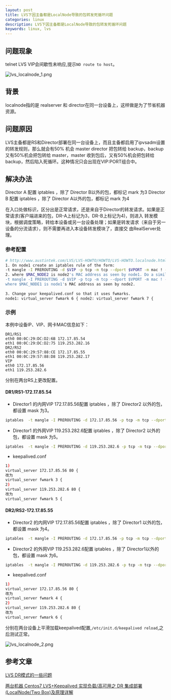```yaml
---
layout: post
title: LVS下因主备都是LocalNode导致的包转发死循环问题
categories: linux
description: LVS下因主备都是LocalNode导致的包转发死循环问题
keywords: linux, lvs
---
```


## 问题现象

telnet LVS VIP会间歇性未响应,提示`NO route to host`。

![lvs_localnode_1.png](https://i.loli.net/2018/07/31/5b6083d295616.png)

## 背景

localnode指的是 realserver 和 director在同一台设备上，这样做是为了节省机器资源。 

## 问题原因

LVS主备都是RS和Director部署在同一台设备上，而且主备都启用了ipvsadm设置的转发规则，那么就会有50% 机会 master director 把包转给 
backup，backup又有50%机会把包转给 master，master 收到包后，又有50%机会把包转给 backup，然后陷入死循环。这种情况只会出现在VIP:PORT组合中。

## 解决办法

Director A 配置 iptables ，除了 Director B以外的包，都标记 mark 为3
Director B 配置 iptables ，除了 Director A以外的包，都标记 mark 为4

在入口处做标识，区分出是正常请求，还是来自于Director的转发请求。如果是正常请求(客户端进来的包，DR-A上标记为3，DR-B上标记为4)，则进入
转发模块，根据调度策略，转给本设备或另一台设备处理；如果是转发请求（来自于另一设备的分流请求），则不需要再进入本设备转发模块了，直接交
由RealServer处理。

### 参考配置
``` bash
# http://www.austintek.com/LVS/LVS-HOWTO/HOWTO/LVS-HOWTO.localnode.html#two_box_lvs_active_active
1. On node1 create an iptables rule of the form:
-t mangle -I PREROUTING -d $VIP -p tcp -m tcp --dport $VPORT -m mac ! --mac-source $MAC_NODE2 -j MARK --set-mark 0x6
2. where $MAC_NODE2 is node2's MAC address as seen by node1. Do a similar trick on node2:
-t mangle -I PREROUTING -d $VIP -p tcp -m tcp --dport $VPORT -m mac ! --mac-source $MAC_NODE1 -j MARK --set-mark 0x7
where $MAC_NODE1 is node1's MAC address as seen by node2.
 
3. Change your keepalived.conf so that it uses fwmarks.
node1: virtual_server fwmark 6 { node2: virtual_server fwmark 7 {
```

### 示例

本例中设备IP、VIP、网卡MAC信息如下：
```
DR1/RS1
eth0 00:0C:29:DC:D2:6B 172.17.85.54
eth1 00:0C:29:DC:D2:75 119.253.282.16
DR2/RS2
eth0 00:0C:29:57:88:CE 172.17.85.55
eth1 00:0C:29:57:88:D8 119.253.282.17
VIP
eth0 172.17.85.56
eth1 119.253.282.6
```

分别在两台RS上更改配置。

#### DR1/RS1-172.17.85.54

 - Director1 的内网VIP 172.17.85.56配置 iptables ，除了 Director2 以外的包，都设置 mask 为3。
 ```bash
 iptables  -t mangle -I PREROUTING -d 172.17.85.56 -p tcp -m tcp --dport 80 -m mac ! --mac-source 00:0C:29:57:88:CE -j MARK --set-mark 0x3
 ```
 
  - Director1 的外网VIP 119.253.282.6配置 iptables ，除了 Director2 以外的包，都设置 mask 为5。
  ```bash
  iptables  -t mangle -I PREROUTING -d 119.253.282.6 -p tcp -m tcp --dport 80 -m mac ! --mac-source 00:0C:29:57:88:D8 -j MARK --set-mark 0x5
  ```
  
  - keepalived.conf
  ```bash
  1)
  virtual_server 172.17.85.56 80 {
  改为
  virtual_server fwmark 3 {
  2)
  virtual_server 119.253.282.6 80 {
  改为
  virtual_server fwmark 5 {
  ```
 
#### DR2/RS2-172.17.85.55

 - Director2 的内网VIP 172.17.85.56配置 iptables ，除了 Director1 以外的包，都设置 mask 为4。
 ```bash
 iptables  -t mangle -I PREROUTING -d 172.17.85.56 -p tcp -m tcp --dport 80 -m mac ! --mac-source 00:0C:29:DC:D2:6B -j MARK --set-mark 0x4
 ```
 
 - Director2 的外网VIP 119.253.282.6配置 iptables ，除了 Director1以外的包，都设置 mask 为6。
 ```bash
 iptables  -t mangle -I PREROUTING -d 119.253.282.6 -p tcp -m tcp --dport 80 -m mac ! --mac-source 00:0C:29:DC:D2:75 -j MARK --set-mark 0x6
 ```
 
 - keepalived.conf
 ```bash
 1)
 virtual_server 172.17.85.56 80 {
 改为
 virtual_server fwmark 4 {
 2)
 virtual_server 119.253.282.6 80 {
 改为
 virtual_server fwmark 6 {
 ```
 
 分别在两台设备上平滑加载keepalived配置,`/etc/init.d/keepalived reload`,之后测试正常。
 
 ![lvs_localnode_2.png](https://i.loli.net/2018/07/31/5b60837fe635c.png)
 
  
## 参考文章

[LVS DR模式的一些问题 ](http://linbo.github.io/2017/08/20/lvs-dr)

[两台机器 Centos7 LVS+Keepalived 实现负载/高可用之 DR 集成部署(LocalNode/Two Box)及原理详解](http://jiangyu86.cn/2018/03/04/cluster/lvs_localnode_dr/)
